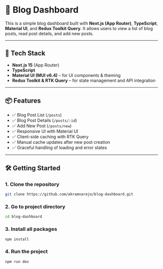 # 📝 Blog Dashboard

This is a simple blog dashboard built with **Next.js (App Router)**, **TypeScript**, **Material UI**, and **Redux Toolkit Query**. It allows users to view a list of blog posts, read post details, and add new posts.

---

## 🚀 Tech Stack

- **Next.js 15** (App Router)
- **TypeScript**
- **Material UI (MUI v6.4)** – for UI components & theming
- **Redux Toolkit & RTK Query** – for state management and API integration

---

## 📦 Features

- ✅ Blog Post List (`/posts`)
- ✅ Blog Post Details (`/posts/:id`)
- ✅ Add New Post (`/posts/new`)
- ✅ Responsive UI with Material UI
- ✅ Client-side caching with RTK Query
- ✅ Manual cache updates after new post creation
- ✅ Graceful handling of loading and error states

---

## 🛠️ Getting Started

### 1. Clone the repository

```bash
git clone https://github.com/akramnarejo/blog-dashboard.git
```

### 2. Go to project directory

```bash
cd blog-dashboard
```

### 3. Install all packages

```bash
npm install
```

### 4. Run the project

```bash
npm run dev
```
